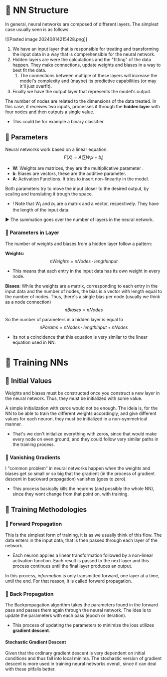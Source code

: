# 🔵 NN Structure
In general, neural networks are composed of different layers. The simplest case usually seen is as follows

![[Pasted image 20240814215428.png]]

1. We have an input layer that is responsible for treating and transforming the input data in a way that is comprehensible for the neural network.
2. Hidden layers are were the calculations and the "fitting" of the data happen. They make connections, update weights and biases in a way to best fit the data.
	1. The connections between multiple of these layers will increase the model's complexity and (maybe) its predictive capabilities (or may it'll just overfit).
3. Finally we have the output layer that represents the model's output. 

The number of nodes are related to the dimensions of the data treated. In this case, it receives two inputs, processes it through the **hidden layer** with four nodes and then outputs a single value.
- This could be for example a binary classifier. 


## 🔷 Parameters
Neural networks work based on a linear equation:
$$F(X) = A\left(\sum W_ix + b_i\right)$$
- **W**: Weights are matrices, they are the multiplicative parameter .
- **b**: Biases are vectors, these are the additive parameter.
- **A**: Activation Functions. It tries to insert non-linearity in the model.

Both parameters try to move the input closer to the desired output, by scaling and translating it trough the space. 
- ! Note that $W_1$ and $b_1$ are a matrix and a vector, respectively. They have the length of the input data. 

▶ The summation goes over the number of layers in the neural network.

### 🔹 Parameters in Layer
The number of weights and biases from a hidden layer follow a pattern:

**Weights:** 
$$nWeights = nNodes \cdot lengthInput$$
- This means that each entry in the input data has its own weight in every node.

**Biases**:
While the weights are a matrix, corresponding to each entry in the input data and the number of nodes, the bias is a vector with length equal to the number of nodes. Thus, there's a single bias per node (usually we think as a node connection)
$$nBiases = nNodes$$

So the number of parameters in a hidden layer is equal to
$$nParams = nNodes \cdot lengthInput + nNodes$$
- Its not a coincidence that this equation is very similar to the linear equation used in NN.


# 🔵 Training NNs

## 🔷 Initial Values
Weights and biases must be constructed once you construct a new layer in the neural network. Thus, they must be initialized with some value. 

A simple initialization with zeros would not be enough. The ideia is, for the NN to be able to train the different weights accordingly, and give different values for each neuron, they must be initialized in a non-symmetrical manner.
- That's we don't initialize everything with zeros, since that would make every node on even ground, and they could follow very similar paths in the training process. 

### 🔹 Vanishing Gradients
I "common problem" in neural networks happen when the weights and biases get so small or so big that the gradient (in the process of gradient descent in backward propagation) vanishes (goes to zero). 
- This process basically kills the neurons (and possibly the whole NN), since they wont change from that point on, with training. 

## 🔷 Training Methodologies

### 🔹 Forward Propagation
This is the simplest form of training, it is as we usually think of this flow. The data enters in the input data, that is then passed through each layer of the network. 
- Each neuron applies a linear transformation followed by a non-linear activation function.
Each result is passed to the next layer and this process continues until the final layer produces an output. 

In this process, *information* is only transmitted forward, one layer at a time, until the end. For that reason, it is called forward propagation. 


### 🔹 Back Propagation
The Backpropagation algorithm takes the parameters found in the forward pass and passes them again through the neural network. The idea is to update the parameters with each pass (epoch or iteration). 
- This process of updating the parameters to minimize the loss utilizes **gradient descent**. 

#### Stochastic Gradient Descent
Given that the ordinary gradient descent is very dependent on initial conditions and thus fall into local minima. The stochastic version of gradient descent is more used in training neural networks overall, since it can deal with these pitfalls better. 